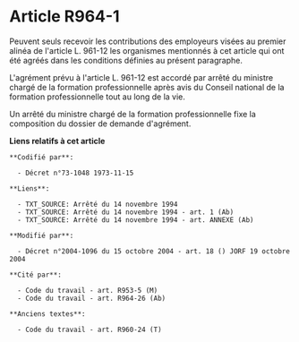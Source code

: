 # Article R964-1

Peuvent seuls recevoir les contributions des employeurs visées au premier alinéa de l'article L. 961-12 les organismes
mentionnés à cet article qui ont été agréés dans les conditions définies au présent paragraphe.

L'agrément prévu à l'article L. 961-12 est accordé par arrêté du ministre chargé de la formation professionnelle après avis
du Conseil national de la formation professionnelle tout au long de la vie.

Un arrêté du ministre chargé de la formation professionnelle fixe la composition du dossier de demande d'agrément.

**Liens relatifs à cet article**

	**Codifié par**:

	  - Décret n°73-1048 1973-11-15

	**Liens**:

	  - TXT_SOURCE: Arrêté du 14 novembre 1994
	  - TXT_SOURCE: Arrêté du 14 novembre 1994 - art. 1 (Ab)
	  - TXT_SOURCE: Arrêté du 14 novembre 1994 - art. ANNEXE (Ab)

	**Modifié par**:

	  - Décret n°2004-1096 du 15 octobre 2004 - art. 18 () JORF 19 octobre 2004

	**Cité par**:

	  - Code du travail - art. R953-5 (M)
	  - Code du travail - art. R964-26 (Ab)

	**Anciens textes**:

	  - Code du travail - art. R960-24 (T)
